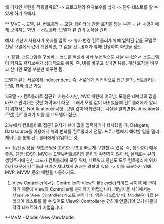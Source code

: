왜 디자인 패턴을 적용할까요?
-> 프로그램의 유지보수를 쉽게
-> 단위 테스트를 할 수 있게 하기 위해서.

** MVC
-. 모델, 뷰, 컨트롤러
-. 모델: 데이터에 관한 로직을 담는 부분
-. 뷰: 사용자에게 보여지는 화면
-. 컨트롤러: 모델과 뷰 간의 동작을 관리

예시. 계산기
사용자가 숫자를 입력 -> 뷰가 변경
컨트롤러가 뷰에 입력된 값을 모델로 전달
모델에서 값이 계산되면, 그 값을 컨트롤러가 뷰에 전달하여 화면을 갱신.

-> 장점: 프로그램을 구성하는 코드를 역할에 따라 부분적으로 나눌 수 있어서 프로그램이 커져도 유지보수가 상대적으로 쉬움.
즉, UI를 바꾸고 싶다면 뷰를, 계산 로직을 바꾸고 싶다면 모델 부분만 바꾸면 됨.

모델과 뷰는 서로에게 independent. 즉, 서로에게 직접적으로 접근 불가.
컨트롤러는 모델, 뷰와 접근 가능.

1.모델 -> 컨트롤러로 접근?
: 가능하지만, MVC 패턴에 어긋남. 모델은 데이터의 값을 바꾸고 관리하는 것만 해야하기 때문.
그래서 모델 값이 바뀌었을때 컨트롤러에게 알리기 위해서는 Notification을 사용.
모델 값이 바뀌었다는 사실을 알리면(Notification을 주면) 컨트롤러가 이를 듣고 모델이 접근.

2.뷰에서 컨트롤러로 접근?
유저가 뷰에 값을 입력하거나 터치했을 때, Delegate, Datasource를 이용해서 뷰의 변화를 컨트롤러에 전달. 프로그램에서 해야할 일을 델리게이트를 통해 컨트롤러에게 위임하는 것.

=> 장/단점
장점: 역할분담을 고려한 구조를 빠르게 구현할 수 있음. 즉, 생산성이 매우 좋음.
단점: iOS의 MVC는 모델뷰컨트롤러의 분리가 완전하지 않아서, 실제로는 뷰의 생명주기에 관한 코드가 컨트롤러에 모두 위치, 네트워크 통신도 모두 컨트롤러에 위치하기 때문에 컨트롤러 크기가 지나치게 커지는 경향이 있음.
-> 이를 극복하기 위해 MVP, MVVM 등의 패턴을 사용하기도.


1) View Controller에서는 Controller가 View의 life cycle(라이프 사이클)에 관여하기 때문에 View와 Controller를 분리하기 어렵습니다. 개발자들 사이에서는 Massive View Controllers라고도 불립니다. 앱을 테스트할 때, Model은 따로 분리되어 테스트를 할 수 있어도 View와 Controller는 강하게 연결되어 있기 때문에 각각 테스트하기 어렵습니다.



**MVM - Model-View-ViewModel
